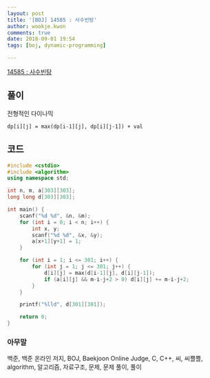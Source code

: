 ```yaml
---
layout: post
title: '[BOJ] 14585 : 사수빈탕'
author: wookje.kwon
comments: true
date: 2018-09-01 19:54
tags: [boj, dynamic-programming]

---
```


[14585 : 사수빈탕](https://www.acmicpc.net/problem/14585)  

## 풀이

전형적인 다이나믹  

`dp[i][j] = max(dp[i-1][j], dp[i][j-1]) + val`  

## 코드

```cpp
#include <cstdio>
#include <algorithm>
using namespace std;

int n, m, a[303][303];
long long d[303][303];

int main() {
    scanf("%d %d", &n, &m);
    for (int i = 0; i < n; i++) {
        int x, y;
        scanf("%d %d", &x, &y);
        a[x+1][y+1] = 1;
    }

    for (int i = 1; i <= 301; i++) {
        for (int j = 1; j <= 301; j++) {
            d[i][j] = max(d[i-1][j], d[i][j-1]);
            if (a[i][j] && m-i-j+2 > 0) d[i][j] += m-i-j+2;
        }
    }

    printf("%lld", d[301][301]);

    return 0;
}
```

### 아무말  
백준, 백준 온라인 저지, BOJ, Baekjoon Online Judge, C, C++, 씨, 씨쁠쁠, algorithm, 알고리즘, 자료구조, 문제, 문제 풀이, 풀이
